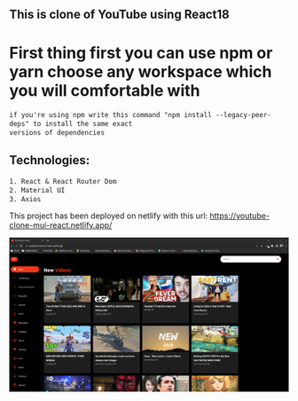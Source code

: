 ## This is clone of YouTube using React18 

# First thing first you can use npm or yarn choose any workspace which you will comfortable with
    if you're using npm write this command "npm install --legacy-peer-deps" to install the same exact
    versions of dependencies

## Technologies:
    1. React & React Router Dom
    2. Material UI
    3. Axios


This project has been deployed on netlify with this url: https://youtube-clone-mui-react.netlify.app/

![Youtube](./public/youtube.png)